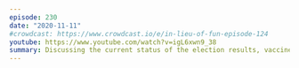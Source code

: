 ```yaml
---
episode: 230
date: "2020-11-11"
#crowdcast: https://www.crowdcast.io/e/in-lieu-of-fun-episode-124
youtube: https://www.youtube.com/watch?v=igL6xwn9_38
summary: Discussing the current status of the election results, vaccine research, and so on
---
```

